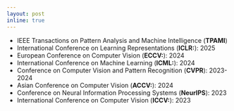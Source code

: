 ```yaml
---
layout: post
inline: true
---
```

- IEEE Transactions on Pattern Analysis and Machine Intelligence (**TPAMI**)
- International Conference on Learning Representations (**ICLR:**): 2025
- European Conference on Computer Vision (**ECCV:**): 2024
- International Conference on Machine Learning (**ICML:**): 2024
- Conference on Computer Vision and Pattern Recognition (**CVPR**): 2023-2024
- Asian Conference on Computer Vision (**ACCV:**): 2024
- Conference on Neural Information Processing Systems (**NeurIPS**): 2023
- International Conference on Computer Vision (**ICCV:**): 2023